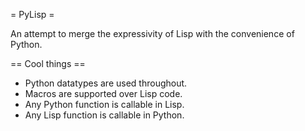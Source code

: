 
= PyLisp =

An attempt to merge the expressivity of Lisp with the convenience of Python.

== Cool things ==

 * Python datatypes are used throughout.
 * Macros are supported over Lisp code.
 * Any Python function is callable in Lisp.
 * Any Lisp function is callable in Python.

